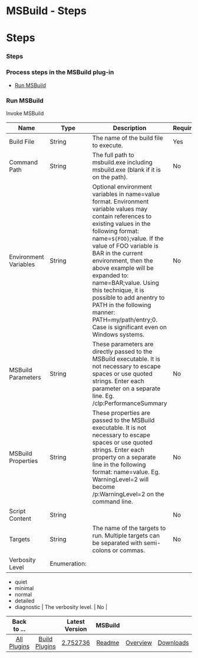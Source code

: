 
MSBuild - Steps
===============

# Steps


### Steps




### Process steps in the MSBuild plug-in

* [Run MSBuild](#run_msbuild)


### Run MSBuild

Invoke MSBuild


| Name | Type | Description                                                                                                          | Required |
| ---- | ---- | -------------------------------------------------------------------------------------------------------------------- | -------- |
| Build File | String | The name of the build file to execute. | Yes |
| Command Path | String | The full path to msbuild.exe including msbuild.exe (blank if it is on the path). | No |
| Environment Variables | String | Optional environment variables in name=value format. Environment variable values may contain references to existing values in the following format: name=``${FOO}``;value. If the value of FOO variable is BAR in the current environment, then the above example will be expanded to: name=BAR;value. Using this technique, it is possible to add anentry to PATH in the following manner: PATH=my/path/entry;0. Case is significant even on Windows systems. | No |
| MSBuild Parameters | String | These parameters are directly passed to the MSBuild executable. It is not necessary to escape spaces or use quoted strings. Enter each parameter on a separate line. Eg. /clp:PerformanceSummary | No |
| MSBuild Properties | String | These properties are passed to the MSBuild executable. It is not necessary to escape spaces or use quoted strings. Enter each property on a separate line in the following format: name=value. Eg. WarningLevel=2 will become /p:WarningLevel=2 on the command line. | No |
| Script Content | String |  | No |
| Targets | String | The name of the targets to run. Multiple targets can be separated with semi-colons or commas. | No |
| Verbosity Level | Enumeration:
* quiet
* minimal
* normal
* detailed
* diagnostic
| The verbosity level. | No |



|Back to ...||Latest Version|MSBuild |||
| :---: | :---: | :---: | :---: | :---: | :---: |
|[All Plugins](../../index.md)|[Build Plugins](../README.md)|[2.752736](https://raw.githubusercontent.com/UrbanCode/IBM-UCB-PLUGINS/main/files/MSBuild/MSBuild-2.752736.zip)|[Readme](README.md)|[Overview](overview.md)|[Downloads](downloads.md)|
